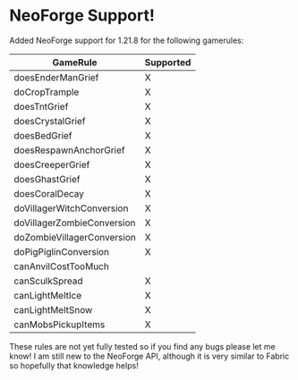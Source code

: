 # NeoForge Support!

Added NeoForge support for 1.21.8 for the following gamerules:

| GameRule                   | Supported |
|----------------------------|-----------|
| doesEnderManGrief          | X         |
| doCropTrample              | X         |
| doesTntGrief               | X         |
| doesCrystalGrief           | X         |
| doesBedGrief               | X         |
| doesRespawnAnchorGrief     | X         |
| doesCreeperGrief           | X         |
| doesGhastGrief             | X         |
| doesCoralDecay             | X         |
| doVillagerWitchConversion  | X         |
| doVillagerZombieConversion | X         |
| doZombieVillagerConversion | X         |
| doPigPiglinConversion      | X         |
| canAnvilCostTooMuch        |           |
| canSculkSpread             | X         |
| canLightMeltIce            | X         |
| canLightMeltSnow           | X         |
| canMobsPickupItems         | X         |

These rules are not yet fully tested so if you find any bugs please let me know! I am still new to the NeoForge API, although it is very similar to Fabric so hopefully that knowledge helps!